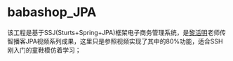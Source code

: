 babashop_JPA
============

该工程是基于SSJ(Sturts+Spring+JPA)框架电子商务管理系统，是[黎活明](http://baike.baidu.com/view/4704619.htm?fr=aladdin)老师传智播客JPA视频系列成果，这里只是参照视频实现了其中的80%功能，适合SSH刚入门的童鞋模仿着学习；
